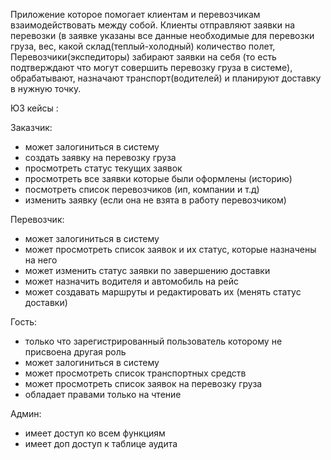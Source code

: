 Приложение которое помогает клиентам и перевозчикам взаимодействовать между собой.
Клиенты отправляют заявки на перевозки (в заявке указаны все данные необходимые для перевозки груза, вес, какой склад(теплый-холодный) количество полет, Перевозчики(экспедиторы) забирают заявки на себя (то есть подтверждают что могут совершить перевозку груза в системе), обрабатывают, назначают транспорт(водителей) и планируют доставку в нужную точку.

ЮЗ кейсы :

Заказчик:
- может залогиниться в систему
- создать заявку на перевозку груза
- просмотреть статус текущих заявок
- просмотреть все заявки которые были оформлены (историю)
- посмотреть список перевозчиков (ип, компании и т.д)
- изменить заявку (если она не взята в работу перевозчиком)

Перевозчик:
- может залогиниться в систему
- может просмотреть список заявок и их статус, которые назначены на него
- может изменить статус заявки по завершению доставки
- может назначить водителя и автомобиль на рейс
- может создавать маршруты и редактировать их (менять статус доставки)

Гость:
- только что зарегистрированный пользователь которому не присвоена другая роль
- может залогиниться в систему
- может просмотреть список транспортных средств
- может просмотреть список заявок на перевозку груза
- обладает правами только на чтение

Админ:
- имеет доступ ко всем функциям
- имеет доп доступ к таблице аудита
